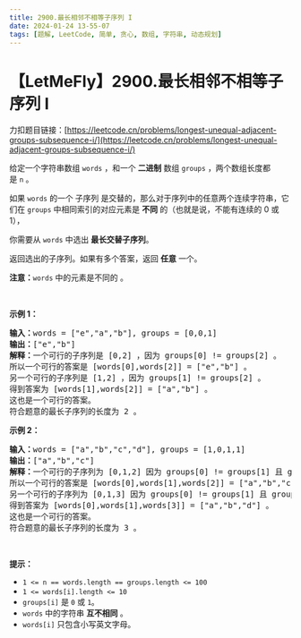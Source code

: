 ```yaml
---
title: 2900.最长相邻不相等子序列 I
date: 2024-01-24 13-55-07
tags: [题解, LeetCode, 简单, 贪心, 数组, 字符串, 动态规划]
---
```


# 【LetMeFly】2900.最长相邻不相等子序列 I

力扣题目链接：[https://leetcode.cn/problems/longest-unequal-adjacent-groups-subsequence-i/](https://leetcode.cn/problems/longest-unequal-adjacent-groups-subsequence-i/)

<p>给定一个字符串数组&nbsp;<code>words</code>&nbsp;，和一个&nbsp;<strong>二进制</strong>&nbsp;数组&nbsp;<code>groups</code>&nbsp;，两个数组长度都是&nbsp;<code>n</code>&nbsp;。</p>

<p>如果&nbsp;<code>words</code>&nbsp;的一个 <span data-keyword="subsequence-array">子序列</span> 是交替的，那么对于序列中的任意两个连续字符串，它们在&nbsp;<code>groups</code>&nbsp;中相同索引的对应元素是 <strong>不同</strong> 的（也就是说，不能有连续的 0 或 1），</p>

<p>你需要从&nbsp;<code>words</code>&nbsp;中选出&nbsp;<strong>最长交替<span data-keyword="subsequence-array">子序列</span></strong>。</p>

<p>返回选出的子序列。如果有多个答案，返回 <strong>任意</strong> 一个。</p>

<p><b>注意：</b><code>words</code>&nbsp;中的元素是不同的&nbsp;。</p>

<p>&nbsp;</p>

<p><strong class="example">示例 1：</strong></p>

<pre>
<b>输入：</b>words = ["e","a","b"], groups = [0,0,1]
<b>输出：</b>["e","b"]
<strong>解释：</strong>一个可行的子序列是 [0,2] ，因为 groups[0] != groups[2] 。
所以一个可行的答案是 [words[0],words[2]] = ["e","b"] 。
另一个可行的子序列是 [1,2] ，因为 groups[1] != groups[2] 。
得到答案为 [words[1],words[2]] = ["a","b"] 。
这也是一个可行的答案。
符合题意的最长子序列的长度为 2 。</pre>

<p><strong class="example">示例 2：</strong></p>

<pre>
<b>输入：</b>words = ["a","b","c","d"], groups = [1,0,1,1]
<b>输出：</b>["a","b","c"]
<b>解释：</b>一个可行的子序列为 [0,1,2] 因为 groups[0] != groups[1] 且 groups[1] != groups[2] 。
所以一个可行的答案是 [words[0],words[1],words[2]] = ["a","b","c"] 。
另一个可行的子序列为 [0,1,3] 因为 groups[0] != groups[1] 且 groups[1] != groups[3] 。
得到答案为 [words[0],words[1],words[3]] = ["a","b","d"] 。
这也是一个可行的答案。
符合题意的最长子序列的长度为 3 。</pre>

<p>&nbsp;</p>

<p><strong>提示：</strong></p>

<ul>
	<li><code>1 &lt;= n == words.length == groups.length &lt;= 100</code></li>
	<li><code>1 &lt;= words[i].length &lt;= 10</code></li>
	<li><code>groups[i]</code>&nbsp;是&nbsp;<code>0</code>&nbsp;或&nbsp;<code>1</code>。</li>
	<li><code>words</code>&nbsp;中的字符串 <strong>互不相同</strong>&nbsp;。</li>
	<li><code>words[i]</code>&nbsp;只包含小写英文字母。</li>
</ul>


    